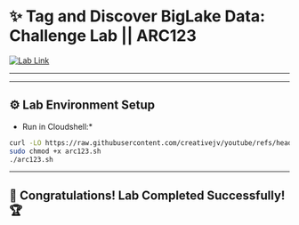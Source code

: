 # ✨ Tag and Discover BigLake Data: Challenge Lab || ARC123
[![Lab Link](https://img.shields.io/badge/Open_Lab-Cloud_Skills_Boost-4285F4?style=for-the-badge&logo=google&logoColor=white)](https://www.cloudskillsboost.google/focuses/64167?parent=catalog)

---


---

## ⚙️ Lab Environment Setup

* Run in Cloudshell:*

```bash
curl -LO https://raw.githubusercontent.com/creativejv/youtube/refs/heads/main/arc123.sh
sudo chmod +x arc123.sh
./arc123.sh
```

---

## 🎉 **Congratulations! Lab Completed Successfully!** 🏆  


